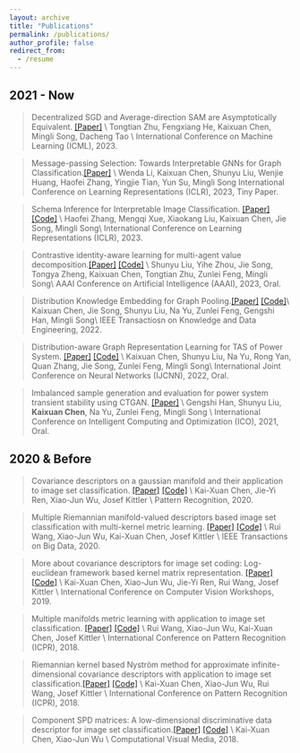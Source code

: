 ```yaml
---
layout: archive
title: "Publications"
permalink: /publications/
author_profile: false
redirect_from:
  - /resume
---
```


## 2021 - Now


> Decentralized SGD and Average-direction SAM are Asymptotically Equivalent. <a href="" target="_blank">[Paper]</a> \\
> Tongtian Zhu, Fengxiang He, Kaixuan Chen, Mingli Song, Dacheng Tao \\
> International Conference on Machine Learning (ICML), 2023. 

> Message-passing Selection: Towards Interpretable GNNs for Graph Classification.<a href="https://openreview.net/pdf?id=99Go96dla5y" target="_blank">[Paper]</a> \\
> Wenda Li, Kaixuan Chen, Shunyu Liu, Wenjie Huang, Haofei Zhang, Yingjie Tian, Yun Su, Mingli Song
> International Conference on Learning Representations (ICLR), 2023, Tiny Paper. 

> Schema Inference for Interpretable Image Classification. <a href="https://openreview.net/pdf?id=VGI9dSmTgPF" target="_blank">[Paper]</a> <a href="https://github.com/zhfeing/SchemaNet-PyTorch" target="_blank">[Code]</a> \\
> Haofei Zhang, Mengqi Xue, Xiaokang Liu, Kaixuan Chen, Jie Song, Mingli Song\\
> International Conference on Learning Representations (ICLR), 2023.

> Contrastive identity-aware learning for multi-agent value decomposition.<a href="https://arxiv.org/abs/2211.12712" target="_blank">[Paper]</a> <a href="https://github.com/liushunyu/CIA" target="_blank">[Code]</a> \\
> Shunyu Liu, Yihe Zhou, Jie Song, Tongya Zheng, Kaixuan Chen, Tongtian Zhu, Zunlei Feng, Mingli Song\\
> AAAI Conference on Artificial Intelligence (AAAI), 2023, Oral.

> Distribution Knowledge Embedding for Graph Pooling.<a href="https://ieeexplore.ieee.org/abstract/document/9896198" target="_blank">[Paper]</a> <a href="https://github.com/chenchkx/DKEPool" target="_blank">[Code]</a>\\
> Kaixuan Chen</strong>, Jie Song, Shunyu Liu, Na Yu, Zunlei Feng, Gengshi Han, Mingli Song\\
> IEEE Transactiosn on Knowledge and Data Engineering, 2022.

> Distribution-aware Graph Representation Learning for TAS of Power System. <a href="https://ieeexplore.ieee.org/abstract/document/9892854" target="_blank">[Paper]</a> <a href="https://github.com/chenchkx/DKEPool-TSA" target="_blank">[Code]</a> \\
> Kaixuan Chen, Shunyu Liu, Na Yu, Rong Yan, Quan Zhang, Jie Song, Zunlei Feng, Mingli Song\\
> International Joint Conference on Neural Networks (IJCNN), 2022, Oral.

> Imbalanced sample generation and evaluation for power system transient stability using CTGAN. <a href="https://link.springer.com/chapter/10.1007/978-3-030-93247-3_55" target="_blank">[Paper]</a> \\
> Gengshi Han, Shunyu Liu, <strong>Kaixuan Chen</strong>, Na Yu, Zunlei Feng, Mingli Song \\
> International Conference on Intelligent Computing and Optimization (ICO), 2021, Oral.


## 2020 & Before

> Covariance descriptors on a gaussian manifold and their application to image set classification. <a href="https://www.sciencedirect.com/science/article/abs/pii/S0031320320302661" target="_blank">[Paper]</a> <a href="https://github.com/chenchkx/RiemannianCovDs" target="_blank">[Code]</a> \\
> Kai-Xuan Chen, Jie-Yi Ren, Xiao-Jun Wu, Josef Kittler \\
> Pattern Recognition, 2020.

> Multiple Riemannian manifold-valued descriptors based image set classification with multi-kernel metric learning. <a href="https://ieeexplore.ieee.org/abstract/document/9043722" target="_blank">[Paper]</a> <a href="https://github.com/chenchkx/MRMML-v1.0" target="_blank">[Code]</a> \\
> Rui Wang, Xiao-Jun Wu, Kai-Xuan Chen, Josef Kittler \\
> IEEE Transactions on Big Data, 2020.

> More about covariance descriptors for image set coding: Log-euclidean framework based kernel matrix representation. <a href="https://openaccess.thecvf.com/content_ICCVW_2019/html/CEFRL/Chen_More_About_Covariance_Descriptors_for_Image_Set_Coding_Log-Euclidean_Framework_ICCVW_2019_paper.html" target="_blank">[Paper]</a> <a href="https://github.com/chenchkx/iCovDs" target="_blank">[Code]</a>  \\
> Kai-Xuan Chen, Xiao-Jun Wu, Jie-Yi Ren, Rui Wang, Josef Kittler \\
> International Conference on Computer Vision Workshops, 2019.

> Multiple manifolds metric learning with application to image set classification. <a href="https://ieeexplore.ieee.org/abstract/document/8546030" target="_blank">[Paper]</a> <a href="https://github.com/chenchkx/MMML" target="_blank">[Code]</a>  \\
> Rui Wang, Xiao-Jun Wu, Kai-Xuan Chen, Josef Kittler \\
> International Conference on Pattern Recognition (ICPR), 2018.

> Riemannian kernel based Nyström method for approximate infinite-dimensional covariance descriptors with application to image set classification.<a href="https://ieeexplore.ieee.org/abstract/document/8545822" target="_blank">[Paper]</a> <a href="https://github.com/chenchkx/NYS-Apx" target="_blank">[Code]</a> \\
> Kai-Xuan Chen, Xiao-Jun Wu, Rui Wang, Josef Kittler \\
> International Conference on Pattern Recognition (ICPR), 2018.

> Component SPD matrices: A low-dimensional discriminative data descriptor for image set classification.<a href="https://link.springer.com/article/10.1007/s41095-018-0119-7" target="_blank">[Paper]</a> <a href="https://github.com/chenchkx/ComponentSPD" target="_blank">[Code]</a> \\
> Kai-Xuan Chen, Xiao-Jun Wu \\
> Computational Visual Media, 2018.





<!-- {% if author.googlescholar %}
  You can also find my articles on <u><a href="{{author.googlescholar}}">my Google Scholar profile</a>.</u>
{% endif %}

{% include base_path %}

{% for post in site.publications reversed %}
  {% include archive-single.html %}
{% endfor %} -->
